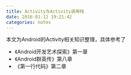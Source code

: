 ```yaml
---
title: Activity与Activity调用栈
date: 2016-01-12 19:21:42
categories: notes
---
```


本文为Android的Activity相关知识整理，具体参考了

* 《Android开发艺术探索》第一章
* 《Android群英传》第八章
* 《第一行代码》第二章

<!--more-->








